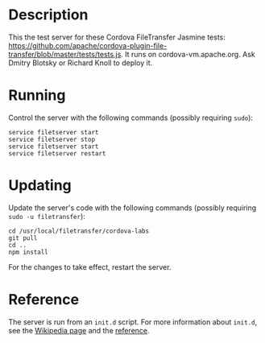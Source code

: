Description
===========

This the test server for these Cordova FileTransfer Jasmine tests: https://github.com/apache/cordova-plugin-file-transfer/blob/master/tests/tests.js. It runs on cordova-vm.apache.org. Ask Dmitry Blotsky or Richard Knoll to deploy it.

Running
=======

Control the server with the following commands (possibly requiring `sudo`):

    service filetserver start
    service filetserver stop
    service filetserver start
    service filetserver restart

Updating
========

Update the server's code with the following commands (possibly requiring `sudo -u filetransfer`):

    cd /usr/local/filetransfer/cordova-labs
    git pull
    cd ..
    npm install

For the changes to take effect, restart the server.

Reference
=========

The server is run from an `init.d` script. For more information about `init.d`, see the [Wikipedia page][1] and the [reference][2].

[1]: https://en.wikipedia.org/wiki/Init
[2]: http://www.tldp.org/HOWTO/HighQuality-Apps-HOWTO/boot.html
